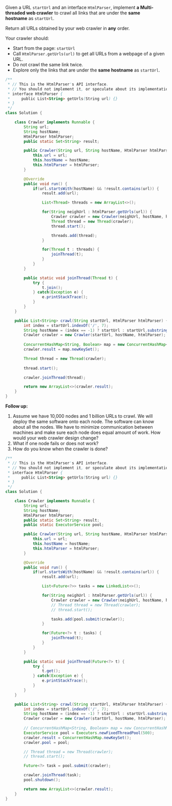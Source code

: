 Given a URL `startUrl` and an interface `HtmlParser`, implement **a Multi-threaded web crawler** to crawl all links that are under the **same hostname** as `startUrl`.

Return all URLs obtained by your web crawler in **any** order.

Your crawler should:

- Start from the page: `startUrl`
- Call `HtmlParser.getUrls(url)` to get all URLs from a webpage of a given URL.
- Do not crawl the same link twice.
- Explore only the links that are under the **same hostname** as `startUrl`.


```java
/**
 * // This is the HtmlParser's API interface.
 * // You should not implement it, or speculate about its implementation
 * interface HtmlParser {
 *     public List<String> getUrls(String url) {}
 * }
 */
class Solution {

    class Crawler implements Runnable {
        String url;
        String hostName;
        HtmlParser htmlParser;
        public static Set<String> result;

        public Crawler(String url, String hostName, HtmlParser htmlParser) {
            this.url = url;
            this.hostName = hostName;
            this.htmlParser = htmlParser;
        }

        @Override
        public void run() {
            if(url.startsWith(hostName) && !result.contains(url)) {
                result.add(url);

                List<Thread> threads = new ArrayList<>();

                for(String neighUrl : htmlParser.getUrls(url)) {
                    Crawler crawler = new Crawler(neighUrl, hostName, htmlParser);
                    Thread thread = new Thread(crawler);
                    thread.start();

                    threads.add(thread);
                }

                for(Thread t : threads) {
                    joinThread(t);
                }
            }
        }

        public static void joinThread(Thread t) {
            try {
                t.join();
            } catch(Exception e) {
                e.printStackTrace();
            }
        }
    }

    public List<String> crawl(String startUrl, HtmlParser htmlParser) {
        int index = startUrl.indexOf('/', 7);
        String hostName = (index == -1) ? startUrl : startUrl.substring(0, index);
        Crawler crawler = new Crawler(startUrl, hostName, htmlParser);
        
        ConcurrentHashMap<String, Boolean> map = new ConcurrentHashMap<>();
        crawler.result = map.newKeySet();

        Thread thread = new Thread(crawler);
        
        thread.start();

        crawler.joinThread(thread);

        return new ArrayList<>(crawler.result);
    }
}
```

**Follow up:**

1. Assume we have 10,000 nodes and 1 billion URLs to crawl. We will deploy the same software onto each node. The software can know about all the nodes. We have to minimize communication between machines and make sure each node does equal amount of work. How would your web crawler design change?
2. What if one node fails or does not work?
3. How do you know when the crawler is done?


```java
/**
 * // This is the HtmlParser's API interface.
 * // You should not implement it, or speculate about its implementation
 * interface HtmlParser {
 *     public List<String> getUrls(String url) {}
 * }
 */
class Solution {

    class Crawler implements Runnable {
        String url;
        String hostName;
        HtmlParser htmlParser;
        public static Set<String> result;
        public static ExecutorService pool;

        public Crawler(String url, String hostName, HtmlParser htmlParser) {
            this.url = url;
            this.hostName = hostName;
            this.htmlParser = htmlParser;
        }

        @Override
        public void run() {
            if(url.startsWith(hostName) && !result.contains(url)) {
                result.add(url);

                List<Future<?>> tasks = new LinkedList<>();

                for(String neighUrl : htmlParser.getUrls(url)) {
                    Crawler crawler = new Crawler(neighUrl, hostName, htmlParser);
                    // Thread thread = new Thread(crawler);
                    // thread.start();

                    tasks.add(pool.submit(crawler));
                }

                for(Future<?> t : tasks) {
                    joinThread(t);
                }
            }
        }

        public static void joinThread(Future<?> t) {
            try {
                t.get();
            } catch(Exception e) {
                e.printStackTrace();
            }
        }
    }

    public List<String> crawl(String startUrl, HtmlParser htmlParser) {
        int index = startUrl.indexOf('/', 7);
        String hostName = (index == -1) ? startUrl : startUrl.substring(0, index);
        Crawler crawler = new Crawler(startUrl, hostName, htmlParser);
        
        // ConcurrentHashMap<String, Boolean> map = new ConcurrentHashMap<>();
        ExecutorService pool = Executors.newFixedThreadPool(500);
        crawler.result = ConcurrentHashMap.newKeySet();
        crawler.pool = pool;

        // Thread thread = new Thread(crawler);
        // thread.start();

        Future<?> task = pool.submit(crawler);

        crawler.joinThread(task);
        pool.shutdown();

        return new ArrayList<>(crawler.result);
    }
}
```




